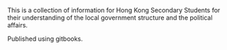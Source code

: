 This is a collection of information for Hong Kong Secondary Students for
their understanding of the local government structure and the political
affairs.

Published using gitbooks.
